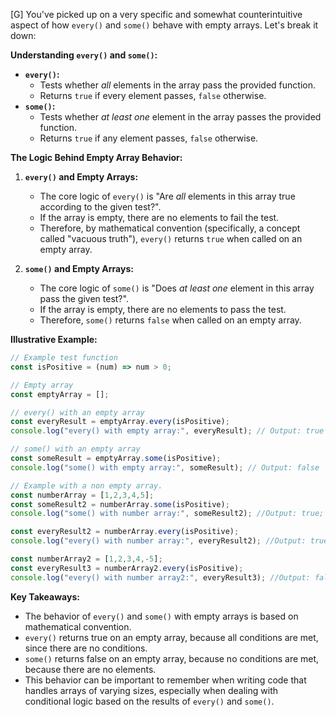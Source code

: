 [G] You've picked up on a very specific and somewhat counterintuitive aspect of how `every()` and `some()` behave with empty arrays. Let's break it down:

**Understanding `every()` and `some()`:**

* **`every()`:**
    * Tests whether *all* elements in the array pass the provided function.
    * Returns `true` if every element passes, `false` otherwise.
* **`some()`:**
    * Tests whether *at least one* element in the array passes the provided function.
    * Returns `true` if any element passes, `false` otherwise.

**The Logic Behind Empty Array Behavior:**

1.  **`every()` and Empty Arrays:**
    * The core logic of `every()` is "Are *all* elements in this array true according to the given test?".
    * If the array is empty, there are no elements to fail the test.
    * Therefore, by mathematical convention (specifically, a concept called "vacuous truth"), `every()` returns `true` when called on an empty array.

2.  **`some()` and Empty Arrays:**
    * The core logic of `some()` is "Does *at least one* element in this array pass the given test?".
    * If the array is empty, there are no elements to pass the test.
    * Therefore, `some()` returns `false` when called on an empty array.

**Illustrative Example:**

```javascript
// Example test function
const isPositive = (num) => num > 0;

// Empty array
const emptyArray = [];

// every() with an empty array
const everyResult = emptyArray.every(isPositive);
console.log("every() with empty array:", everyResult); // Output: true

// some() with an empty array
const someResult = emptyArray.some(isPositive);
console.log("some() with empty array:", someResult); // Output: false

// Example with a non empty array.
const numberArray = [1,2,3,4,5];
const someResult2 = numberArray.some(isPositive);
console.log("some() with number array:", someResult2); //Output: true;

const everyResult2 = numberArray.every(isPositive);
console.log("every() with number array:", everyResult2); //Output: true;

const numberArray2 = [1,2,3,4,-5];
const everyResult3 = numberArray2.every(isPositive);
console.log("every() with number array2:", everyResult3); //Output: false;
```

**Key Takeaways:**

* The behavior of `every()` and `some()` with empty arrays is based on mathematical convention.
* `every()` returns true on an empty array, because all conditions are met, since there are no conditions.
* `some()` returns false on an empty array, because no conditions are met, because there are no elements.
* This behavior can be important to remember when writing code that handles arrays of varying sizes, especially when dealing with conditional logic based on the results of `every()` and `some()`.

